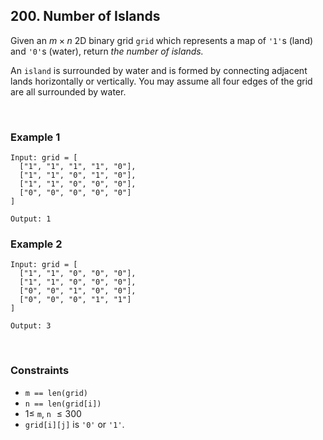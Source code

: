 ## 200. Number of Islands

Given an $m\times n$ 2D binary grid `grid` which represents a map of `'1'`s (land) and `'0'`s (water), return _the number of islands._

An `island` is surrounded by water and is formed by connecting adjacent lands horizontally or vertically. You may assume all four edges of the grid are all surrounded by water.

<br>

### Example 1

```
Input: grid = [
  ["1", "1", "1", "1", "0"],
  ["1", "1", "0", "1", "0"],
  ["1", "1", "0", "0", "0"],
  ["0", "0", "0", "0", "0"]
]

Output: 1
```

### Example 2

```
Input: grid = [
  ["1", "1", "0", "0", "0"],
  ["1", "1", "0", "0", "0"],
  ["0", "0", "1", "0", "0"],
  ["0", "0", "0", "1", "1"]
]

Output: 3
```

<br>

### Constraints

- `m == len(grid)`
- `n == len(grid[i])`
- $1 \leqslant$ `m`, `n` $\leqslant 300$
- `grid[i][j]` is `'0'` or `'1'`.
